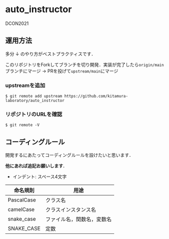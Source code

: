 # auto_instructor
DCON2021

## 運用方法

多分 ↓ のやり方がベストプラクティスです．

このリポジトリをForkしてブランチを切り開発．実装が完了したら`origin/main`ブランチにマージ -> PRを投げて`upstream/main`にマージ

### upstreamを追加
`$ git remote add upstream https://github.com/kitamura-laboratory/auto_instructor`

### リポジトリのURLを確認
`$ git remote -V`

## コーディングルール

開発するにあたってコーディングルールを設けたいと思います．

**他にあれば追記お願いします.**

* インデント: スペース4文字


| 命名規則   | 用途 |
|------------|----------------------------|
| PascalCase | クラス名 |
| camelCase  | クラスインスタンス名 |
| snake_case | ファイル名，関数名，変数名 |
| SNAKE_CASE | 定数 |




